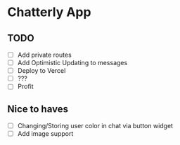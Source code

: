 # Chatterly App

## TODO

- [ ] Add private routes
- [ ] Add Optimistic Updating to messages
- [ ] Deploy to Vercel
- [ ] ???
- [ ] Profit

## Nice to haves
- [ ] Changing/Storing user color in chat via button widget
- [ ] Add image support

